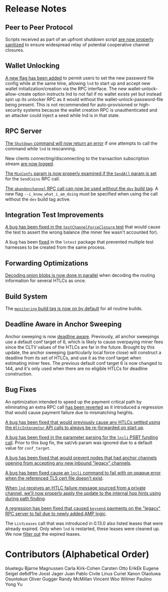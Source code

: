 # Release Notes

## Peer to Peer Protocol

Scripts received as part of an upfront shutdown script [are now properly
sanitized](https://github.com/voltagecloud/lnd/pull/5369) to ensure
widespread relay of potential cooperative channel closures.

## Wallet Unlocking

[A new flag has been added](https://github.com/voltagecloud/lnd/pull/5457)
to permit users to set the new password file config while at the same time,
allowing `lnd` to start up and accept new wallet initialization/creation via the
RPC interface. The new wallet-unlock-allow-create option instructs lnd to not
fail if no wallet exists yet but instead spin up its unlocker RPC as it would
without the wallet-unlock-password-file being present.  This is not recommended
for auto-provisioned or high-security systems because the wallet creation RPC
is unauthenticated and an attacker could inject a seed while lnd is in that
state.

## RPC Server

[The `Shutdown` command will now return an
error](https://github.com/voltagecloud/lnd/pull/5364) if one attempts to
call the command while `lnd` is rescanning.

New clients connecting/disconnecting to the transaction subscription stream
[are now logged](https://github.com/voltagecloud/lnd/pull/5358).

[The `MinConfs` param is now properly examined if the `SendAll` param is
set](https://github.com/voltagecloud/lnd/pull/5200) for the `SendCoins` RPC
call.

[The `abandonchannel` RPC call can now be used without the `dev` build
tag](https://github.com/voltagecloud/lnd/pull/5335). A new flag
`--i_know_what_i_am_doing` must be specified when using the call without the
`dev` build tag active.

## Integration Test Improvements

[A bug has been fixed in the `testChannelForceClosure`
test](https://github.com/voltagecloud/lnd/pull/5348) that would cause the
test to assert the wrong balance (the miner fee wasn't accounted for).

A bug has been [fixed](https://github.com/voltagecloud/lnd/pull/5674) in 
the `lntest` package that prevented multiple test harnesses to be created from 
the same process.

## Forwarding Optimizations

[Decoding onion blobs is now done in
parallel](https://github.com/voltagecloud/lnd/pull/5248) when decoding the
routing information for several HTLCs as once.

## Build System

The [`monitoring` build tag is now on by
default](https://github.com/voltagecloud/lnd/pull/5399) for all routine
builds.

## Deadline Aware in Anchor Sweeping

Anchor sweeping is now [deadline
aware](https://github.com/voltagecloud/lnd/pull/5148). Previously, all
anchor sweepings use a default conf target of 6, which is likely to cause
overpaying miner fees since the CLTV values of the HTLCs are far in the future.
Brought by this update, the anchor sweeping (particularly local force close)
will construct a deadline from its set of HTLCs, and use it as the conf target
when estimating miner fees. The previous default conf target 6 is now changed
to 144, and it's only used when there are no eligible HTLCs for deadline
construction.

## Bug Fixes

An optimization intended to speed up the payment critical path by
eliminating an extra RPC call [has been
reverted](https://github.com/voltagecloud/lnd/pull/5404) as it
introduced a regression that would cause payment failure due to mismatching
heights.

[A bug has been fixed that would previously cause any HTLCs settled using the
`HltcInteceptor` API calls to always be re-forwarded on start
up](https://github.com/voltagecloud/lnd/pull/5280).

[A bug has been fixed in the parameter parsing for the `lncli` PSBT funding
call](https://github.com/voltagecloud/lnd/pull/5441).  Prior to this bug
fix, the sat/vb param was ignored due to a default value for `conf_target`.

[A bug has been fixed that would prevent nodes that had anchor channels opening
from accepting any new inbound "legacy"
channels](https://github.com/voltagecloud/lnd/pull/5428).

[A bug has been fixed cause an `lncli` command to fail with on opaque error
when the referenced TLS cert file doesn't
exist](https://github.com/voltagecloud/lnd/pull/5416).

[When `lnd` receives an HTLC failure message sourced from a private channel,
we'll now properly apply the update to the internal hop hints using during path
finding](https://github.com/voltagecloud/lnd/pull/5332).

[A regression has been fixed that caused `keysend` payments on the "legacy" RPC
server to fail due to newly added AMP
logic](https://github.com/voltagecloud/lnd/pull/5419).

The `ListLeases` call that was introduced in 0.13.0 also listed leases that were
already expired. Only when `lnd` is restarted, these leases were cleaned up. We
now [filter out](https://github.com/voltagecloud/lnd/pull/5472) the expired
leases.

# Contributors (Alphabetical Order)

bluetegu 
Bjarne Magnussen 
Carla Kirk-Cohen
Carsten Otto 
ErikEk 
Eugene Seigel
de6df1re 
Joost Jager 
Juan Pablo Civile 
Linus Curiel Xanon
Olaoluwa Osuntokun 
Oliver Gugger 
Randy McMillan 
Vincent Woo 
Wilmer Paulino 
Yong Yu
